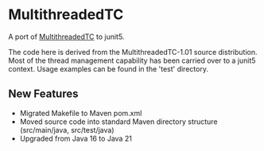 # MultithreadedTC

A port of [MultithreadedTC](https://www.cs.umd.edu/projects/PL/multithreadedtc/) to junit5.

The code here is derived from the MultithreadedTC-1.01 source distribution.
Most of the thread management capability has been carried over to a junit5 context.
Usage examples can be found in the 'test' directory.

## New Features
- Migrated Makefile to Maven pom.xml
- Moved source code into standard Maven directory structure (src/main/java, src/test/java)
- Upgraded from Java 16 to Java 21
